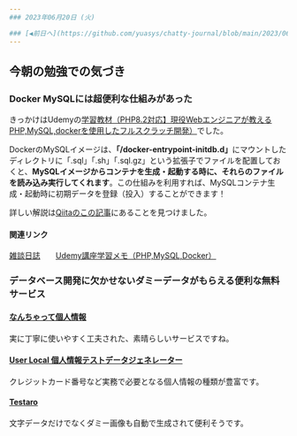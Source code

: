 ```yaml
---
### 2023年06月20日 (火)

### [◀️前日へ](https://github.com/yuasys/chatty-journal/blob/main/2023/06/2023-06-19.md)&emsp;&emsp;&emsp;&emsp;[翌日へ▶️](https://github.com/yuasys/chatty-journal/blob/main/2023/06/2023-06-21.md)
---
```


## 今朝の勉強での気づき

### Docker MySQLには超便利な仕組みがあった

きっかけはUdemyの[学習教材（PHP8.2対応】現役Webエンジニアが教えるPHP,MySQL,dockerを使用したフルスクラッチ開発）](https://www.udemy.com/course/webphpmysqldocker/)でした。  

DockerのMySQLイメージは、<b>「/docker-entrypoint-initdb.d」</b>にマウントしたディレクトリに「.sql」「.sh」「.sql.gz」という拡張子でファイルを配置しておくと、<b>MySQLイメージからコンテナを生成・起動する時に、それらのファイルを読み込み実行してくれます</b>。この仕組みを利用すれば、MySQLコンテナ生成・起動時に初期データを登録（投入）することができます！  

詳しい解説は[Qiitaのこの記事](https://qiita.com/NagaokaKenichi/items/ae037963b33a85df33f5)にあることを見つけました。  

#### 関連リンク  
[雑談日誌](https://github.com/yuasys/scratch001/tree/main/001#1-%E5%AD%A6%E7%BF%92%E6%95%99%E6%9D%90udemy%E3%82%B3%E3%83%BC%E3%82%B9%E3%81%AE%E6%96%B0%E8%A6%8F%E8%BF%BD%E5%8A%A0)&emsp;&emsp;[Udemy講座学習メモ（PHP,MySQL,Docker）](https://hackmd.io/XelXhAZfQTKV7J-MaY1XAA?view)

### データベース開発に欠かせないダミーデータがもらえる便利な無料サービス

#### [なんちゃって個人情報](http://kazina.com/dummy/)

実に丁寧に使いやすく工夫された、素晴らしいサービスですね。

#### [User Local 個人情報テストデータジェネレーター](https://testdata.userlocal.jp/)

クレジットカード番号など実務で必要となる個人情報の種類が豊富です。

#### [Testaro](https://testaro.netlify.app/image-generator)

文字データだけでなくダミー画像も自動で生成されて便利そうです。

